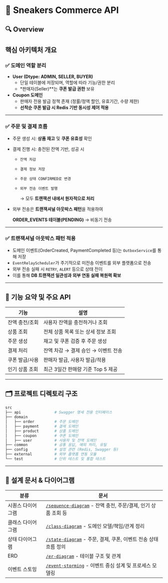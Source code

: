 # 👟 Sneakers Commerce API

## 🔍 Overview

## 핵심 아키텍처 개요

### ✅ 도메인 역할 분리

- **User (Dtype: ADMIN, SELLER, BUYER)**
  - 단일 테이블에 저장되며, 역할에 따라 기능/권한 분리
  - *판매자(Seller)**는 **쿠폰 발급 권한** 보유
- **Coupon 도메인**
  - 판매자 전용 발급 정책 존재 (정률/정액 할인, 유효기간, 수량 제한)
  - **선착순 쿠폰 발급 시 Redis 기반 동시성 제어 적용**

---

### ✅ 주문 및 결제 흐름

- 주문 생성 시: **상품 재고** 및 **쿠폰 유효성** 확인
- 결제 진행 시: 충전된 잔액 기반, 성공 시
  - `잔액 차감`
  - `결제 정보 저장`
  - `주문 상태 CONFIRMED로 변경`
  - `외부 전송 이벤트 발행`

    → 모두 **트랜잭션 내에서 원자적으로 처리**

- 외부 전송은 **트랜잭셔널 아웃박스 패턴**을 적용하여

  **ORDER_EVENTS 테이블(PENDING)** → 비동기 전송


---

### ✅ 트랜잭셔널 아웃박스 패턴 적용

- 도메인 이벤트(OrderCreated, PaymentCompleted 등)는 `OutboxService`를 통해 저장
- `EventRelayScheduler`가 주기적으로 미전송 이벤트를 외부 플랫폼으로 전송
- 외부 전송 실패 시 `RETRY`, `ALERT` 등으로 상태 전이
- 이를 통해 **DB 트랜잭션 일관성과 외부 연동 실패 복원력 확보**

---

## 📌 기능 요약 및 주요 API

| 기능 | 설명 |
| --- | --- |
| 잔액 충전/조회 | 사용자 잔액을 충전하거나 조회 |
| 상품 조회 | 전체 상품 목록 또는 상세 정보 조회 |
| 주문 생성 | 재고 및 쿠폰 검증 후 주문 생성 |
| 결제 처리 | 잔액 차감 → 결제 승인 → 이벤트 전송 |
| 쿠폰 발급/사용 | 판매자 발급, 사용자 발급/적용 |
| 인기 상품 조회 | 최근 3일간 판매량 기준 Top 5 제공 |

---

## 🗂️ 프로젝트 디렉토리 구조

```bash
src
├── api               # Swagger 명세 전용 인터페이스
├── domain
│   ├── order         # 주문 도메인
│   ├── payment       # 결제 도메인
│   ├── product       # 상품 도메인
│   ├── coupon        # 쿠폰 도메인
│   ├── user          # 사용자 및 잔액 도메인
├── common            # 공통 응답, 예외 처리, 유틸
├── config            # 설정 관련 (Redis, Swagger 등)
├── external          # 외부 플랫폼 연동 모듈
└── test              # 단위 테스트 및 통합 테스트

```

---

## 🧾 설계 문서 & 다이어그램


| 분류 | 문서                                                                        |
| --- |---------------------------------------------------------------------------|
| 시퀀스 다이어그램 | [`/sequence-diagram`](./docs/sequence-diagram) - 잔액 충전, 주문/결제, 인기 상품 조회 등 |
| 클래스 다이어그램 | [`/class-diagram`](./docs/class-diagram) - 도메인 모델/책임/관계 정리                |
| 상태 다이어그램 | [`/state-diagram`](./docs/state-diagram) - 주문, 결제, 쿠폰, 이벤트 전송 상태 흐름 정의    |
|  ERD | [`/er-diagram`](./docs/er-diagram) - 테이블 구조 및 관계                          |
| 이벤트 스토밍 | [`/event-storming`](./docs/event-storming) - 이벤트 중심 설계 및 프로세스 모델링         |****